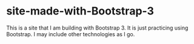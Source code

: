 # site-made-with-Bootstrap-3
This is a site that I am building with Bootstrap 3.  It is just practicing using Bootstrap.  I may include other technologies as  I go.
